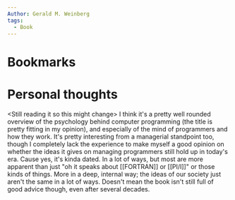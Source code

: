 ```yaml
---
Author: Gerald M. Weinberg
tags:
  - Book
---
```

# Bookmarks


# Personal thoughts
\<Still reading it so this might change>
I think it's a pretty well rounded overview of the psychology behind computer programming (the title is pretty fitting in my opinion), and especially of the mind of programmers and how they work. It's pretty interesting from a managerial standpoint too, though I completely lack the experience to make myself a good opinion on whether the ideas it gives on managing programmers still hold up in today's era.
Cause yes, it's kinda dated. In a lot of ways, but most are more apparent than just "oh it speaks about [[FORTRAN]] or [[PI/I]]" or those kinds of things. More in a deep, internal way; the ideas of our society just aren't the same in a lot of ways.
Doesn't mean the book isn't still full of good advice though, even after several decades.